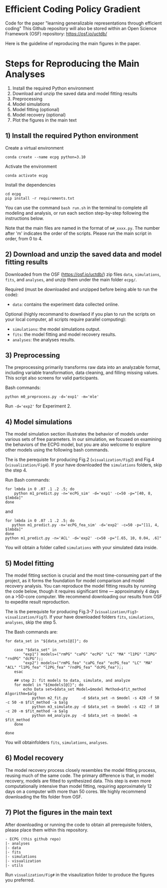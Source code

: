 # Efficient Coding Policy Gradient

Code for the paper "learning generalizable representations through efficient coding"
This Github repository will also be stored within an Open Science Framework (OSF) repository: https://osf.io/uctdb/

Here is the guideline of reproducing the main figures in the paper. 

# Steps for Reproducing the Main Analyses
1. Install the required Python environment
2. Download and unzip the saved data and model fitting results
3. Preprocessing
4. Model simulations
5. Model fitting (optional)
6. Model recovery (optional)
7. Plot the figures in the main text

## 1) Install the required Python environment

Create a virtual environment
```
conda create --name ecpg python=3.10
```
Activate the environment
```
conda activate ecpg
```
Install the dependencies
```
cd ecpg
pip install -r requirements.txt
```
You can use the command `bash run.sh` in the terminal to complete all modeling and analysis, or run each section step-by-step following the instructions below.

Note that the main files are named in the format of `m#_xxxx.py`. The number after 'm' indicates the order of the scripts. Please run the main script in order, from 0 to 4. 

## 2) Download and unzip the saved data and model fitting results

Downloaded from the OSF (https://osf.io/uctdb/) zip files `data`, `simulations`, `fits`, and `analyses`, and unzip them under the main folder `ecpg/`.

Required (must be downloaded and unzipped before being able to run the code): 
* `data`: contains the experiment data collected online. 

Optional (highly recommand to downlaod if you plan to run the scripts on your local computer, all scripts require parallel computing): 
* `simulations`: the model simulations output.
* `fits`: the model fitting and model recovery results.
* `analyses`: the analyses results. 

## 3) Preprocessing

The preprocessing primarily transforms raw data into an analyzable format, including variable transformation, data cleaning, and filling missing values. This script also screens for valid participants.

Bash commands:
```
python m0_preprocess.py -d='exp1' -m='mle'
```
Run `-d='exp2'` for Experiment 2.

## 4) Model simulations

The model simulation section illustrates the behavior of models under various sets of free parameters. In our simulation, we focused on examining the behaviors of the ECPG model, but you are also welcome to explore other models using the following bash commands.

The is the perequiste for producing Fig.2 (`visualization/Fig2`) and Fig.4 (`visualization/Fig4`). If your have downloaded the `simulations` folders, skip the step 4.

Run Bash commands:
```
for lmbda in 0 .07 .1 .2 .5; do
    python m1_predict.py -n='ecPG_sim' -d='exp1' -c=50 -p="[40, 8, $lmbda]"
done
```
and 
```
for lmbda in 0 .07 .1 .2 .5; do
   python m1_predict.py -n='ecPG_fea_sim' -d='exp2' -c=50 -p="[11, 4, $lmbda]"
done
python m1_predict.py -n='ACL' -d='exp2' -c=50 -p="[.65, 10, 0.04, .6]"
```
You will obtain a folder called `simulations` with your simulated data inside. 

## 5) Model fitting

The model fitting section is crucial and the most time-consuming part of the project, as it forms the foundation for model comparison and model recovery analysis. You can reproduce the model fitting results by running the code below, though it requires significant time — approximately 4 days on a >50-core computer. We recommend downloading our results from OSF to expedite result reproduction.

The is the perequiste for producing Fig.3-7 (`visualization/Fig3`-`visualization/Fig7`). If your have downloaded folders `fits`, `simulations`, `analyses`, skip the step 5.

The Bash commands are: 
```
for data_set in "${data_sets[@]}"; do

    case "$data_set" in
        "exp1") models=("rmPG" "caPG" "ecPG" "LC" "MA" "l1PG" "l2PG" "rndPG" "dcPG");;
        "exp2") models=("rmPG_fea" "caPG_fea" "ecPG_fea" "LC" "MA" "ACL" "l1PG_fea" "l2PG_fea" "rndPG_fea" "dcPG_fea");;
    esac

    ## step 2: fit models to data, simulate, and analyze
    for model in "${models[@]}"; do  
        echo Data set=$data_set Model=$model Method=$fit_method Algorithm=$alg
            python m2_fit.py      -d $data_set -n $model -s 420 -f 50 -c 50 -m $fit_method -a $alg
            python m3_simulate.py -d $data_set -n $model -s 422 -f 10 -c 20 -m $fit_method -a $alg
            python m4_analyze.py  -d $data_set -n $model -m $fit_method 
    done

done
```
You will obtainfolders `fits`, `simulations`, `analyses`.

## 6) Model recovery

The model recovery process closely resembles the model fitting process, reusing much of the same code. The primary difference is that, in model recovery, models are fitted to synthesized data. This step is even more computationally intensive than model fitting, requiring approximately 12 days on a computer with more than 50 cores. We highly recommend downloading the fits folder from OSF.

## 7) Plot the figures in the main text

After downloading or running the code to obtain all prerequisite folders, please place them within this repository.

```
- ECPG (this github repo)
|- analyses
|- data
|- fits
|- simulations
|- visualization
|- utils
```

Run `visualization/Fig#` in the visaulization folder to produce the figures you preferred.
 









